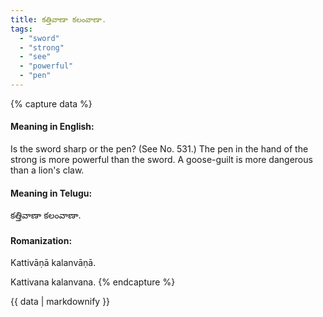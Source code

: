 ```yaml
---
title: కత్తివాణా కలంవాణా.
tags:
  - "sword"
  - "strong"
  - "see"
  - "powerful"
  - "pen"
---
```


{% capture data %}
#### Meaning in English:
Is the sword sharp or the pen?
(See No. 531.)
The pen in the hand of the strong is more powerful than the sword.
A goose-guilt is more dangerous than a lion's claw.

#### Meaning in Telugu:
కత్తివాణా కలంవాణా.

#### Romanization:
Kattivāṇā kalanvāṇā.

Kattivana kalanvana.
{% endcapture %}

{{ data | markdownify }}

